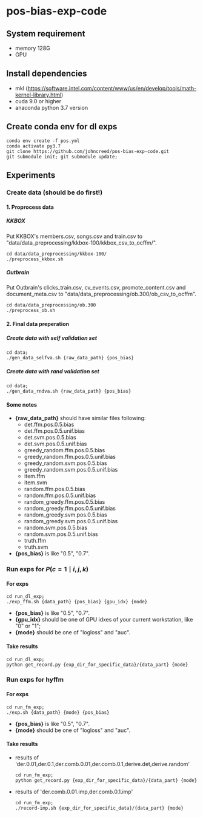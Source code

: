 # pos-bias-exp-code

## System requirement

- memory 128G
- GPU

## Install dependencies

- mkl (https://software.intel.com/content/www/us/en/develop/tools/math-kernel-library.html)
- cuda 9.0 or higher
- anaconda python 3.7 version

## Create conda env for dl exps

```shell
conda env create -f pos.yml
conda activate py3.7
git clone https://github.com/johncreed/pos-bias-exp-code.git
git submodule init; git submodule update;
```

## Experiments

### Create data (should be do first!)

#### 1. Proprocess data

##### KKBOX

Put KKBOX's members.csv, songs.csv and train.csv to "data/data_preprocessing/kkbox-100/kkbox_csv_to_ocffm/".
```
cd data/data_preprocessing/kkbox-100/
./preprocess_kkbox.sh
```

##### Outbrain

Put Outbrain's clicks_train.csv, cv_events.csv, promote_content.csv and document_meta.csv to "data/data_preprocessing/ob.300/ob_csv_to_ocffm".
```
cd data/data_preprocessing/ob.300
./preprocess_ob.sh
```

#### 2. Final data preperation

#####  Create data with self validation set

```shell
cd data;
./gen_data_selfva.sh {raw_data_path} {pos_bias}
```

#####  Create data with rand validation set

```shell
cd data;
./gen_data_rndva.sh {raw_data_path} {pos_bias}
```

#### Some notes

- **{raw_data_path}** should have similar files following:
  - det.ffm.pos.0.5.bias
  - det.ffm.pos.0.5.unif.bias
  - det.svm.pos.0.5.bias
  - det.svm.pos.0.5.unif.bias
  - greedy_random.ffm.pos.0.5.bias
  - greedy_random.ffm.pos.0.5.unif.bias
  - greedy_random.svm.pos.0.5.bias
  - greedy_random.svm.pos.0.5.unif.bias
  - item.ffm
  - item.svm
  - random.ffm.pos.0.5.bias
  - random.ffm.pos.0.5.unif.bias
  - random_greedy.ffm.pos.0.5.bias
  - random_greedy.ffm.pos.0.5.unif.bias
  - random_greedy.svm.pos.0.5.bias
  - random_greedy.svm.pos.0.5.unif.bias
  - random.svm.pos.0.5.bias
  - random.svm.pos.0.5.unif.bias
  - truth.ffm
  - truth.svm
- **{pos_bias}** is like "0.5", "0.7".

### Run exps for $P(c=1 \mid i,j,k)$

#### For exps

```shell
cd run_dl_exp;
./exp_ffm.sh {data_path} {pos_bias} {gpu_idx} {mode}
```

- **{pos_bias}** is like "0.5", "0.7".
- **{gpu_idx}** should be one of GPU idxes of your current workstation, like "0" or "1";
- **{mode}** should be one of "logloss" and "auc".

#### Take results

```shell
cd run_dl_exp;
python get_record.py {exp_dir_for_specific_data}/{data_part} {mode}
```

### Run exps for hyffm

#### For exps

```shell
cd run_fm_exp;
./exp.sh {data_path} {mode} {pos_bias}
```

- **{pos_bias}** is like "0.5", "0.7".
- **{mode}** should be one of "logloss" and "auc".

#### Take results

- results of 'der.0.01,der.0.1,der.comb.0.01,der.comb.0.1,derive.det,derive.random'

    ```shell
    cd run_fm_exp;
    python get_record.py {exp_dir_for_specific_data}/{data_part} {mode}
    ```

- results of 'der.comb.0.01.imp,der.comb.0.1.imp'

    ```shell
    cd run_fm_exp;
    ./record-imp.sh {exp_dir_for_specific_data}/{data_part} {mode}
    ```

